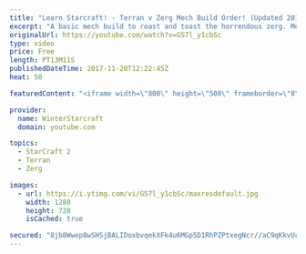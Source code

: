 ```yaml
---
title: "Learn Starcraft! - Terran v Zerg Mech Build Order! (Updated 2018)"
excerpt: "A basic mech build to roast and toast the horrendous zerg. Meant for lower level players looking for some direction! -- Watch live at https://www.twitch.tv/wintergaming"
originalUrl: https://youtube.com/watch?v=GS7l_y1cbSc
type: video
price: Free
length: PT13M11S
publishedDateTime: 2017-11-20T12:22:45Z
heat: 50

featuredContent: "<iframe width=\"800\" height=\"500\" frameborder=\"0\" src=\"https://www.youtube.com/embed/GS7l_y1cbSc\" allow=\"accelerometer; autoplay; encrypted-media; gyroscope; picture-in-picture\" allowfullscreen></iframe>"

provider:
  name: WinterStarcraft
  domain: youtube.com

topics:
  - StarCraft 2
  - Terran
  - Zerg

images:
  - url: https://i.ytimg.com/vi/GS7l_y1cbSc/maxresdefault.jpg
    width: 1280
    height: 720
    isCached: true

secured: "8jb8Wwep8wSHSjBALIDoxbvqekXFk4u6MGp5D1RhPZPtxegNcr//aC9qKkvUck1KaFnUico6AFX8/JTgAehrR2yMAEzH5EL4l8NCvadJUpfIJ87DRRTc7G8WvtsHrh/CgKwcJbpLEfHk32JzfuonCz4RE9Jc90mc83BfTUCSHFXBfm5wAdJs577bFQFAJWmy8rqeAH9RFLIN+Js2o3xP1mwHzGMui14/9Sp0UjSa87h28WcqIofSmxrONbTHh36ucKhi/hvDx2rHwE9p2RuMsLThoHk/75RjeEBSzbIEyTD1uDN8sJCoO2Pt1d2DYVe0ZUkjKdr+S5L3RTkMfnPUapCtiIc+lCrojDt6P+nwh/aqIS6xdHIK7EgdFpZAMlSu9qsq9faoIDIMbKif+bcqEYzA7/eLUtX0uWoARtnyx/0=;LmI/8pkQMK9AEhDeum3pMw=="
---
```


